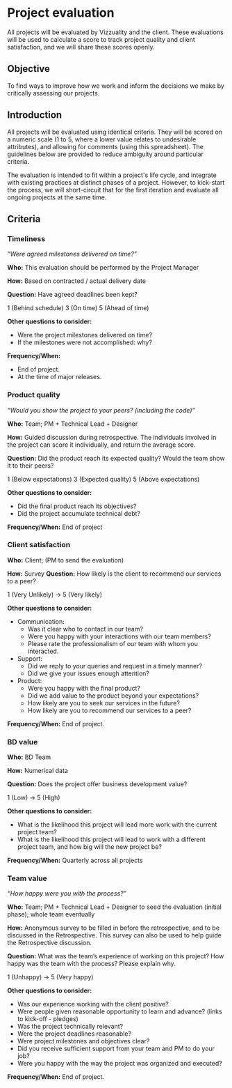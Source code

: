# Project evaluation

All projects will be evaluated by Vizzuality and the client. These evaluations will be used to calculate a score to track project quality and client satisfaction, and we will share these scores openly.

## Objective

To find ways to improve how we work and inform the decisions we make by critically assessing our projects.

## Introduction

All projects will be evaluated using identical criteria. They will be scored on a numeric scale (1 to 5, where a lower value relates to undesirable attributes), and allowing for comments (using this spreadsheet). The guidelines below are provided to reduce ambiguity around particular criteria.

The evaluation is intended to fit within a project's life cycle, and integrate with existing practices at distinct phases of a project. However, to kick-start the process, we will short-circuit that for the first iteration and evaluate all ongoing projects at the same time.

## Criteria

### Timeliness

_“Were agreed milestones delivered on time?”_
   
**Who:** This evaluation should be performed by the Project Manager
   
**How:** Based on contracted / actual delivery date
   
**Question:** Have agreed deadlines been kept?
   
1 (Behind schedule) 3 (On time) 5 (Ahead of time)
   
**Other questions to consider:**
- Were the project milestones delivered on time?
- If the milestones were not accomplished: why?

**Frequency/When:**
- End of project. 
- At the time of major releases.

### Product quality

_“Would you show the project to your peers? (including the code)”_

**Who:** Team; PM + Technical Lead + Designer

**How:** Guided discussion during retrospective. The individuals involved in the project can score it individually, and return the average score.

**Question:** Did the product reach its expected quality? Would the team show it to their peers?

1 (Below expectations) 3 (Expected quality) 5 (Above expectations)

**Other questions to consider:**
- Did the final product reach its objectives?
- Did the project accumulate technical debt? 

**Frequency/When:** End of project

### Client satisfaction

**Who:** Client; (PM to send the evaluation)

**How:** Survey
**Question:** How likely is the client to recommend our services to a peer?

1 (Very Unlikely) →  5 (Very likely)

**Other questions to consider:**
- Communication: 
    - Was it clear who to contact in our team?
    - Were you happy with your interactions with our team members? 
    - Please rate the professionalism of our team with whom you interacted.  
- Support:
    - Did we reply to your queries and request in a timely manner? 
    - Did we give your issues enough attention? 
- Product:
    - Were you happy with the final product? 
    - Did we add value to the product beyond your expectations?
    - How likely are you to seek our services in the future? 
    - How likely are you to recommend our services to a peer?

**Frequency/When:** End of project. 

### BD value

**Who:** BD Team

**How:** Numerical data

**Question:** Does the project offer business development value?

1 (Low) →  5 (High)

**Other questions to consider:**
- What is the likelihood this project will lead more work with the current project team?
- What is the likelihood this project will lead to work with a different project team, and how big will the new project be?

**Frequency/When:** Quarterly across all projects

### Team value

_“How happy were you with the process?”_

**Who:** Team; PM + Technical Lead + Designer to seed the evaluation (initial phase); whole team eventually

**How:** Anonymous survey to be filled in before the retrospective, and to be discussed in the Retrospective. This survey can also be used to help guide the Retrospective discussion.

**Question:** What was the team’s experience of working on this project? How happy was the team with the process? Please explain why.

1 (Unhappy) → 5 (Very happy)

**Other questions to consider:**
- Was our experience working with the client positive?
- Were people given reasonable opportunity to learn and advance? (links to kick-off - pledges)
- Was the project technically relevant? 
- Were the project deadlines reasonable?
- Were project milestones and objectives clear?
- Did you receive sufficient support from your team and PM to do your job?
- Were you happy with the way the project was organized and executed?

**Frequency/When:** End of project.


